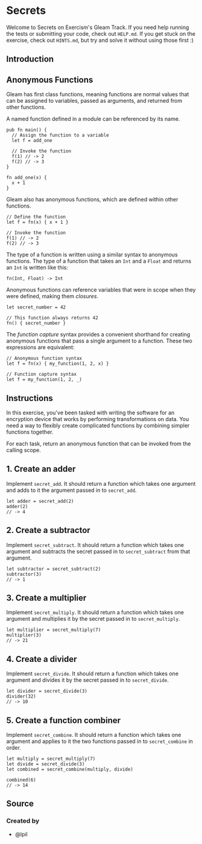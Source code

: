 # Secrets

Welcome to Secrets on Exercism's Gleam Track.
If you need help running the tests or submitting your code, check out `HELP.md`.
If you get stuck on the exercise, check out `HINTS.md`, but try and solve it without using those first :)

## Introduction

## Anonymous Functions

Gleam has first class functions, meaning functions are normal values that can be assigned to variables, passed as arguments, and returned from other functions.

A named function defined in a module can be referenced by its name.

```gleam
pub fn main() {
  // Assign the function to a variable
  let f = add_one
  
  // Invoke the function
  f(1) // -> 2
  f(2) // -> 3
}

fn add_one(x) {
  x + 1
}
```

Gleam also has anonymous functions, which are defined within other functions.

```gleam
// Define the function
let f = fn(x) { x + 1 }

// Invoke the function
f(1) // -> 2
f(2) // -> 3
```

The type of a function is written using a similar syntax to anonymous functions. The type of a function that takes an `Int` and a `Float` and returns an `Int` is written like this:

```gleam
fn(Int, Float) -> Int
```

Anonymous functions can reference variables that were in scope when they were defined, making them _closures_.

```gleam
let secret_number = 42

// This function always returns 42
fn() { secret_number }
```

The _function capture_ syntax provides a convenient shorthand for creating anonymous functions that pass a single argument to a function. These two expressions are equivalent:

```gleam
// Anonymous function syntax
let f = fn(x) { my_function(1, 2, x) }

// Function capture syntax
let f = my_function(1, 2, _)
```

## Instructions

In this exercise, you've been tasked with writing the software for an encryption device that works by performing transformations on data. You need a way to flexibly create complicated functions by combining simpler functions together.

For each task, return an anonymous function that can be invoked from the calling scope.

## 1. Create an adder

Implement `secret_add`. It should return a function which takes one argument and adds to it the argument passed in to `secret_add`.

```gleam
let adder = secret_add(2)
adder(2)
// -> 4
```

## 2. Create a subtractor

Implement `secret_subtract`. It should return a function which takes one argument and subtracts the secret passed in to `secret_subtract` from that argument.

```gleam
let subtractor = secret_subtract(2)
subtractor(3)
// -> 1
```

## 3. Create a multiplier

Implement `secret_multiply`. It should return a function which takes one argument and multiplies it by the secret passed in to `secret_multiply`.

```gleam
let multiplier = secret_multiply(7)
multiplier(3)
// -> 21
```

## 4. Create a divider

Implement `secret_divide`. It should return a function which takes one argument and divides it by the secret passed in to `secret_divide`.

```gleam
let divider = secret_divide(3)
divider(32)
// -> 10
```

## 5. Create a function combiner

Implement `secret_combine`. It should return a function which takes one argument and applies to it the two functions passed in to `secret_combine` in order.

```gleam
let multiply = secret_multiply(7)
let divide = secret_divide(3)
let combined = secret_combine(multiply, divide)

combined(6)
// -> 14
```

## Source

### Created by

- @lpil